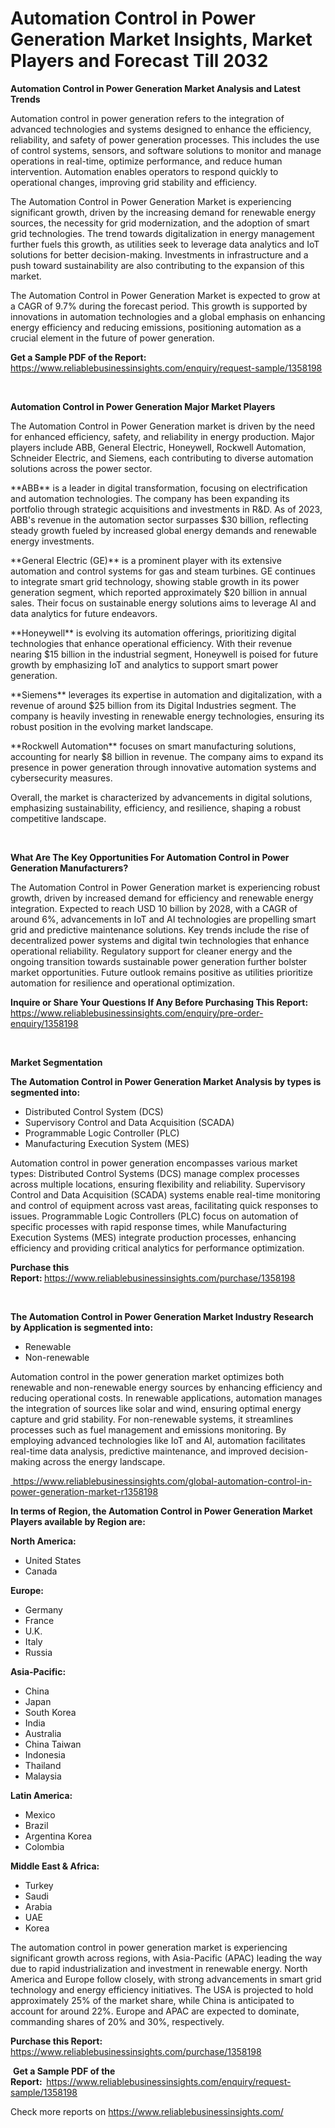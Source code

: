 <p><h1>Automation Control in Power Generation Market Insights, Market Players and Forecast Till 2032</h1></p><p><strong>Automation Control in Power Generation Market Analysis and Latest Trends</strong></p>
<p><p>Automation control in power generation refers to the integration of advanced technologies and systems designed to enhance the efficiency, reliability, and safety of power generation processes. This includes the use of control systems, sensors, and software solutions to monitor and manage operations in real-time, optimize performance, and reduce human intervention. Automation enables operators to respond quickly to operational changes, improving grid stability and efficiency.</p><p>The Automation Control in Power Generation Market is experiencing significant growth, driven by the increasing demand for renewable energy sources, the necessity for grid modernization, and the adoption of smart grid technologies. The trend towards digitalization in energy management further fuels this growth, as utilities seek to leverage data analytics and IoT solutions for better decision-making. Investments in infrastructure and a push toward sustainability are also contributing to the expansion of this market.</p><p>The Automation Control in Power Generation Market is expected to grow at a CAGR of 9.7% during the forecast period. This growth is supported by innovations in automation technologies and a global emphasis on enhancing energy efficiency and reducing emissions, positioning automation as a crucial element in the future of power generation.</p></p>
<p><strong>Get a Sample PDF of the Report:&nbsp;</strong> <a href="https://www.reliablebusinessinsights.com/enquiry/request-sample/1358198?utm_campaign=2276&utm_medium=2&utm_source=Github&utm_content=ia&utm_term=11032025&utm_id=automation-control-in-power-generation">https://www.reliablebusinessinsights.com/enquiry/request-sample/1358198</a></p>
<p>&nbsp;</p>
<p><strong>Automation Control in Power Generation Major Market Players</strong></p>
<p><p>The Automation Control in Power Generation market is driven by the need for enhanced efficiency, safety, and reliability in energy production. Major players include ABB, General Electric, Honeywell, Rockwell Automation, Schneider Electric, and Siemens, each contributing to diverse automation solutions across the power sector.</p><p>**ABB** is a leader in digital transformation, focusing on electrification and automation technologies. The company has been expanding its portfolio through strategic acquisitions and investments in R&D. As of 2023, ABB's revenue in the automation sector surpasses $30 billion, reflecting steady growth fueled by increased global energy demands and renewable energy investments.</p><p>**General Electric (GE)** is a prominent player with its extensive automation and control systems for gas and steam turbines. GE continues to integrate smart grid technology, showing stable growth in its power generation segment, which reported approximately $20 billion in annual sales. Their focus on sustainable energy solutions aims to leverage AI and data analytics for future endeavors.</p><p>**Honeywell** is evolving its automation offerings, prioritizing digital technologies that enhance operational efficiency. With their revenue nearing $15 billion in the industrial segment, Honeywell is poised for future growth by emphasizing IoT and analytics to support smart power generation.</p><p>**Siemens** leverages its expertise in automation and digitalization, with a revenue of around $25 billion from its Digital Industries segment. The company is heavily investing in renewable energy technologies, ensuring its robust position in the evolving market landscape.</p><p>**Rockwell Automation** focuses on smart manufacturing solutions, accounting for nearly $8 billion in revenue. The company aims to expand its presence in power generation through innovative automation systems and cybersecurity measures.</p><p>Overall, the market is characterized by advancements in digital solutions, emphasizing sustainability, efficiency, and resilience, shaping a robust competitive landscape.</p></p>
<p>&nbsp;</p>
<p><strong>What Are The Key Opportunities For Automation Control in Power Generation Manufacturers?</strong></p>
<p><p>The Automation Control in Power Generation market is experiencing robust growth, driven by increased demand for efficiency and renewable energy integration. Expected to reach USD 10 billion by 2028, with a CAGR of around 6%, advancements in IoT and AI technologies are propelling smart grid and predictive maintenance solutions. Key trends include the rise of decentralized power systems and digital twin technologies that enhance operational reliability. Regulatory support for cleaner energy and the ongoing transition towards sustainable power generation further bolster market opportunities. Future outlook remains positive as utilities prioritize automation for resilience and operational optimization.</p></p>
<p><strong>Inquire or Share Your Questions If Any Before Purchasing This Report:</strong> <a href="https://www.reliablebusinessinsights.com/enquiry/pre-order-enquiry/1358198?utm_campaign=2276&utm_medium=2&utm_source=Github&utm_content=ia&utm_term=11032025&utm_id=automation-control-in-power-generation">https://www.reliablebusinessinsights.com/enquiry/pre-order-enquiry/1358198</a></p>
<p>&nbsp;</p>
<p><strong>Market Segmentation</strong></p>
<p><strong>The Automation Control in Power Generation Market Analysis by types is segmented into:</strong></p>
<p><ul><li>Distributed Control System (DCS)</li><li>Supervisory Control and Data Acquisition (SCADA)</li><li>Programmable Logic Controller (PLC)</li><li>Manufacturing Execution System (MES)</li></ul></p>
<p><p>Automation control in power generation encompasses various market types: Distributed Control Systems (DCS) manage complex processes across multiple locations, ensuring flexibility and reliability. Supervisory Control and Data Acquisition (SCADA) systems enable real-time monitoring and control of equipment across vast areas, facilitating quick responses to issues. Programmable Logic Controllers (PLC) focus on automation of specific processes with rapid response times, while Manufacturing Execution Systems (MES) integrate production processes, enhancing efficiency and providing critical analytics for performance optimization.</p></p>
<p><strong>Purchase this Report:&nbsp;</strong><a href="https://www.reliablebusinessinsights.com/purchase/1358198?utm_campaign=2276&utm_medium=2&utm_source=Github&utm_content=ia&utm_term=11032025&utm_id=automation-control-in-power-generation">https://www.reliablebusinessinsights.com/purchase/1358198</a></p>
<p>&nbsp;</p>
<p><strong>The Automation Control in Power Generation Market Industry Research by Application is segmented into:</strong></p>
<p><ul><li>Renewable</li><li>Non-renewable</li></ul></p>
<p><p>Automation control in the power generation market optimizes both renewable and non-renewable energy sources by enhancing efficiency and reducing operational costs. In renewable applications, automation manages the integration of sources like solar and wind, ensuring optimal energy capture and grid stability. For non-renewable systems, it streamlines processes such as fuel management and emissions monitoring. By employing advanced technologies like IoT and AI, automation facilitates real-time data analysis, predictive maintenance, and improved decision-making across the energy landscape.</p></p>
<p><a href="https://www.reliablebusinessinsights.com/global-automation-control-in-power-generation-market-r1358198?utm_campaign=2276&utm_medium=2&utm_source=Github&utm_content=ia&utm_term=11032025&utm_id=automation-control-in-power-generation">&nbsp;https://www.reliablebusinessinsights.com/global-automation-control-in-power-generation-market-r1358198</a></p>
<p><strong>In terms of Region, the Automation Control in Power Generation Market Players available by Region are:</strong></p>
<p>
    <p> <strong> North America: </strong>
        <ul>
            <li>United States</li>
            <li>Canada</li>
        </ul>
        </p> 
    <p> <strong> Europe: </strong>
        <ul>
            <li>Germany</li>
            <li>France</li>
            <li>U.K.</li>
            <li>Italy</li>
            <li>Russia</li>
        </ul>
        </p> 
    <p> <strong> Asia-Pacific: </strong>
        <ul>
            <li>China</li>
            <li>Japan</li>
            <li>South Korea</li>
            <li>India</li>
            <li>Australia</li>
            <li>China Taiwan</li>
            <li>Indonesia</li>
            <li>Thailand</li>
            <li>Malaysia</li>
        </ul>
        </p> 
    <p> <strong> Latin America: </strong>
        <ul>
            <li>Mexico</li>
            <li>Brazil</li>
            <li>Argentina Korea</li>
            <li>Colombia</li>
        </ul>
        </p> 
    <p> <strong> Middle East & Africa: </strong>
        <ul>
            <li>Turkey</li>
            <li>Saudi</li>
            <li>Arabia</li>
            <li>UAE</li>
            <li>Korea</li>
        </ul>
    </p>
    </p>
<p><p>The automation control in power generation market is experiencing significant growth across regions, with Asia-Pacific (APAC) leading the way due to rapid industrialization and investment in renewable energy. North America and Europe follow closely, with strong advancements in smart grid technology and energy efficiency initiatives. The USA is projected to hold approximately 25% of the market share, while China is anticipated to account for around 22%. Europe and APAC are expected to dominate, commanding shares of 20% and 30%, respectively.</p></p>
<p><strong>Purchase this Report: </strong><a href="https://www.reliablebusinessinsights.com/purchase/1358198?utm_campaign=2276&utm_medium=2&utm_source=Github&utm_content=ia&utm_term=11032025&utm_id=automation-control-in-power-generation">https://www.reliablebusinessinsights.com/purchase/1358198</a></p>
<p>&nbsp;<strong>Get a Sample PDF of the Report:&nbsp;&nbsp;</strong><a href="https://www.reliablebusinessinsights.com/enquiry/request-sample/1358198?utm_campaign=2276&utm_medium=2&utm_source=Github&utm_content=ia&utm_term=11032025&utm_id=automation-control-in-power-generation">https://www.reliablebusinessinsights.com/enquiry/request-sample/1358198</a></p>
<p><strong></strong></p>
<p>Check more reports on <a href="https://www.reliablebusinessinsights.com/?utm_campaign=2276&utm_medium=2&utm_source=Github&utm_content=ia&utm_term=11032025&utm_id=automation-control-in-power-generation">https://www.reliablebusinessinsights.com/</a></p>